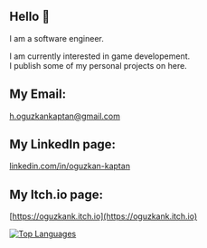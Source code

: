 ## Hello 👋<br>

I am a software engineer.<br>

I am currently interested in game developement.<br>
I publish some of my personal projects on here.<br>

## My Email:<br>
h.oguzkankaptan@gmail.com<br>
## My LinkedIn page:<br>
[linkedin.com/in/oguzkan-kaptan](https://www.linkedin.com/in/oguzkan-kaptan)<br>
## My Itch.io page:<br>
[https://oguzkank.itch.io](https://oguzkank.itch.io)<br>

[![Top Languages](https://github-readme-stats.vercel.app/api/top-langs/?username=OguzkanK&layout=compact)](https://github.com/OguzkanK/github-readme-stats)
